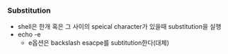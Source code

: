 ﻿### Substitution
- shell은 한개 혹은 그 사이의 speical character가 있을때 substitution을 실행
- echo -e 
	- e옵션은 backslash esacpe를 subtitution한다(대체)
